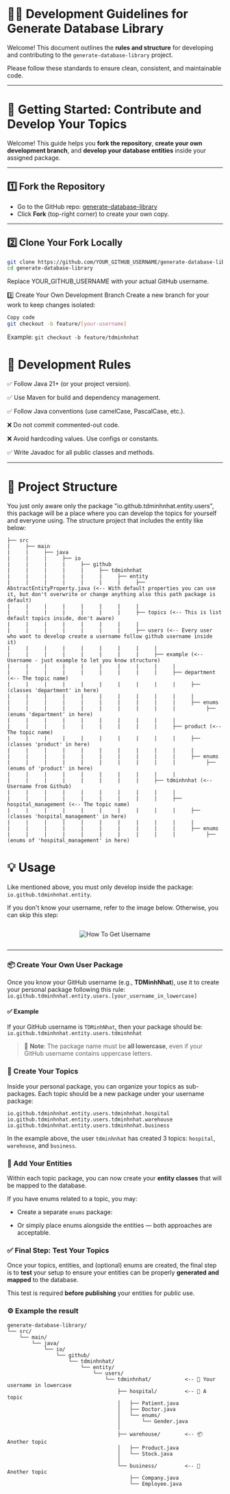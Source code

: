 # 👩‍💻 Development Guidelines for Generate Database Library

Welcome! This document outlines the **rules and structure** for developing and contributing to the `generate-database-library` project.

Please follow these standards to ensure clean, consistent, and maintainable code.

---

# 🚀 Getting Started: Contribute and Develop Your Topics

Welcome! This guide helps you **fork the repository**, **create your own development branch**, and **develop your database entities** inside your assigned package.

---

## 1️⃣ Fork the Repository

- Go to the GitHub repo: [generate-database-library](https://github.com/TDMinhNhat/generate-database-library)
- Click **Fork** (top-right corner) to create your own copy.

---

## 2️⃣ Clone Your Fork Locally

```bash
git clone https://github.com/YOUR_GITHUB_USERNAME/generate-database-library.git
cd generate-database-library
```
Replace YOUR_GITHUB_USERNAME with your actual GitHub username.

3️⃣ Create Your Own Development Branch
Create a new branch for your work to keep changes isolated:


```bash
Copy code
git checkout -b feature/[your-username]
```

Example: `git checkout -b feature/tdminhnhat`

# 🧱 Development Rules

✅ Follow Java 21+ (or your project version).

✅ Use Maven for build and dependency management.

✅ Follow Java conventions (use camelCase, PascalCase, etc.).

❌ Do not commit commented-out code.

❌ Avoid hardcoding values. Use configs or constants.

✅ Write Javadoc for all public classes and methods.

---

# 📁 Project Structure

You just only aware only the package "io.github.tdminhnhat.entity.users", this package will be a place where you can develop the topics for yourself and everyone using. The structure project that includes the entity like below:

```
├── src
|     ├── main
|     |     ├── java
|     |     |     ├── io
|     |     |     |     ├── github
|     |     |     |     |     ├── tdminhnhat
|     |     |     |     |     |     ├── entity
|     |     |     |     |     |     |     ├── AbstractEntityProperty.java (<-- With default properties you can use it, but don't overwrite or change anything also this path package is default)
|     |     |     |     |     |     |     |
|     |     |     |     |     |     |     ├── topics (<-- This is list default topics inside, don't aware)
|     |     |     |     |     |     |     |
|     |     |     |     |     |     |     ├── users (<-- Every user who want to develop create a username follow github username inside it)
|     |     |     |     |     |     |     |     |
|     |     |     |     |     |     |     |     ├── example (<-- Username - just example to let you know structure)
|     |     |     |     |     |     |     |     |     |
|     |     |     |     |     |     |     |     |     ├── department (<-- The topic name)
|     |     |     |     |     |     |     |     |     |     ├── (classes 'department' in here)
|     |     |     |     |     |     |     |     |     |     |
|     |     |     |     |     |     |     |     |     |     ├── enums
|     |     |     |     |     |     |     |     |     |          ├── (enums 'department' in here)
|     |     |     |     |     |     |     |     |     |
|     |     |     |     |     |     |     |     |     ├── product (<-- The topic name)
|     |     |     |     |     |     |     |     |     |     ├── (classes 'product' in here)
|     |     |     |     |     |     |     |     |     |     |
|     |     |     |     |     |     |     |     |     |     ├── enums
|     |     |     |     |     |     |     |     |     |          ├── (enums of 'product' in here)
|     |     |     |     |     |     |     |     |     |
|     |     |     |     |     |     |     |     ├── tdminhnhat (<-- Username from Github)
|     |     |     |     |     |     |     |     |     |
|     |     |     |     |     |     |     |     |     ├── hospital_management (<-- The topic name)
|     |     |     |     |     |     |     |     |     |     ├── (classes 'hospital_management' in here)
|     |     |     |     |     |     |     |     |     |     |
|     |     |     |     |     |     |     |     |     |     ├── enums
|     |     |     |     |     |     |     |     |     |          ├── (enums of 'hospital_management' in here)
```

# 💡 Usage

Like mentioned above, you must only develop inside the package: `io.github.tdminhnhat.entity`.

If you don't know your username, refer to the image below. Otherwise, you can skip this step:

<div style="width: 100%; display: flex; align-items: center; justify-content: center">

![How To Get Username](./images/how_get_username.png)

</div>

---

### 📦 Create Your Own User Package

Once you know your GitHub username (e.g., **TDMinhNhat**), use it to create your personal package following this rule: `io.github.tdminhnhat.entity.users.[your_username_in_lowercase]`

#### ✅ Example

If your GitHub username is `TDMinhNhat`, then your package should be: `io.github.tdminhnhat.entity.users.tdminhnhat`

> 🔔 **Note**: The package name must be **all lowercase**, even if your GitHub username contains uppercase letters.

### 🧱 Create Your Topics

Inside your personal package, you can organize your topics as sub-packages. Each topic should be a new package under your username package:

```
io.github.tdminhnhat.entity.users.tdminhnhat.hospital
io.github.tdminhnhat.entity.users.tdminhnhat.warehouse
io.github.tdminhnhat.entity.users.tdminhnhat.business
```
In the example above, the user `tdminhnhat` has created 3 topics: `hospital`, `warehouse`, and `business`.

### 🧩 Add Your Entities

Within each topic package, you can now create your **entity classes** that will be mapped to the database.

If you have enums related to a topic, you may:

- Create a separate `enums` package:

- Or simply place enums alongside the entities — both approaches are acceptable.

### ✅ Final Step: Test Your Topics

Once your topics, entities, and (optional) enums are created, the final step is to **test** your setup to ensure your entities can be properly **generated and mapped** to the database.

This test is required **before publishing** your entities for public use.

### ⚙️ Example the result

```
generate-database-library/
└── src/
    └── main/
        └── java/
            └── io/
                └── github/
                    └── tdminhnhat/
                        └── entity/
                            └── users/
                                └── tdminhnhat/           <-- 👤 Your username in lowercase
                                    ├── hospital/         <-- 🏥 A topic
                                    │   ├── Patient.java
                                    │   ├── Doctor.java
                                    │   └── enums/
                                    │       └── Gender.java
                                    │
                                    ├── warehouse/        <-- 📦 Another topic
                                    │   ├── Product.java
                                    │   └── Stock.java
                                    │
                                    └── business/         <-- 💼 Another topic
                                        ├── Company.java
                                        └── Employee.java
```